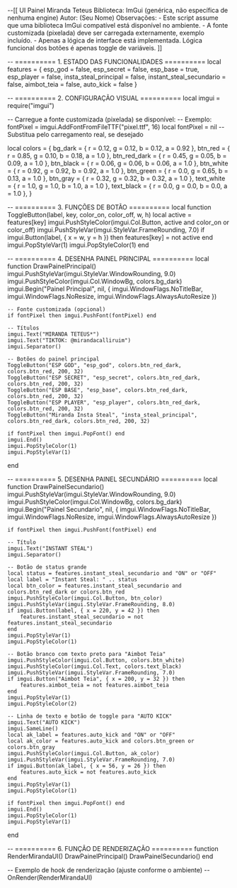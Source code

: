 --[[
    UI Painel Miranda Teteus
    Biblioteca: ImGui (genérica, não específica de nenhuma engine)
    Autor: (Seu Nome)
    Observações:
        - Este script assume que uma biblioteca ImGui compatível está disponível no ambiente.
        - A fonte customizada (pixelada) deve ser carregada externamente, exemplo incluído.
        - Apenas a lógica de interface está implementada. Lógica funcional dos botões é apenas toggle de variáveis.
]]

-- ========== 1. ESTADO DAS FUNCIONALIDADES ==========
local features = {
    esp_god = false,
    esp_secret = false,
    esp_base = true,
    esp_player = false,
    insta_steal_principal = false,
    instant_steal_secundario = false,
    aimbot_teia = false,
    auto_kick = false
}

-- ========== 2. CONFIGURAÇÃO VISUAL ==========
local imgui = require("imgui")

-- Carregue a fonte customizada (pixelada) se disponível:
-- Exemplo: fontPixel = imgui.AddFontFromFileTTF("pixel.ttf", 16)
local fontPixel = nil -- Substitua pelo carregamento real, se desejado

local colors = {
    bg_dark      = { r = 0.12, g = 0.12, b = 0.12, a = 0.92 },
    btn_red      = { r = 0.85, g = 0.10, b = 0.18, a = 1.0 },
    btn_red_dark = { r = 0.45, g = 0.05, b = 0.09, a = 1.0 },
    btn_black    = { r = 0.06, g = 0.06, b = 0.06, a = 1.0 },
    btn_white    = { r = 0.92, g = 0.92, b = 0.92, a = 1.0 },
    btn_green    = { r = 0.0,  g = 0.65, b = 0.13, a = 1.0 },
    btn_gray     = { r = 0.32, g = 0.32, b = 0.32, a = 1.0 },
    text_white   = { r = 1.0,  g = 1.0,  b = 1.0,  a = 1.0 },
    text_black   = { r = 0.0,  g = 0.0,  b = 0.0,  a = 1.0 },
}

-- ========== 3. FUNÇÕES DE BOTÃO ==========
local function ToggleButton(label, key, color_on, color_off, w, h)
    local active = features[key]
    imgui.PushStyleColor(imgui.Col.Button, active and color_on or color_off)
    imgui.PushStyleVar(imgui.StyleVar.FrameRounding, 7.0)
    if imgui.Button(label, { x = w, y = h }) then
        features[key] = not active
    end
    imgui.PopStyleVar(1)
    imgui.PopStyleColor(1)
end

-- ========== 4. DESENHA PAINEL PRINCIPAL ==========
local function DrawPainelPrincipal()
    imgui.PushStyleVar(imgui.StyleVar.WindowRounding, 9.0)
    imgui.PushStyleColor(imgui.Col.WindowBg, colors.bg_dark)
    imgui.Begin("Painel Principal", nil, { imgui.WindowFlags.NoTitleBar, imgui.WindowFlags.NoResize, imgui.WindowFlags.AlwaysAutoResize })
    
    -- Fonte customizada (opcional)
    if fontPixel then imgui.PushFont(fontPixel) end

    -- Títulos
    imgui.Text("MIRANDA TETEUS*")
    imgui.Text("TIKTOK: @mirandacalliruim")
    imgui.Separator()

    -- Botões do painel principal
    ToggleButton("ESP GOD", "esp_god", colors.btn_red_dark, colors.btn_red, 200, 32)
    ToggleButton("ESP SECRET", "esp_secret", colors.btn_red_dark, colors.btn_red, 200, 32)
    ToggleButton("ESP BASE", "esp_base", colors.btn_red_dark, colors.btn_red, 200, 32)
    ToggleButton("ESP PLAYER", "esp_player", colors.btn_red_dark, colors.btn_red, 200, 32)
    ToggleButton("Miranda Insta Steal", "insta_steal_principal", colors.btn_red_dark, colors.btn_red, 200, 32)

    if fontPixel then imgui.PopFont() end
    imgui.End()
    imgui.PopStyleColor(1)
    imgui.PopStyleVar(1)
end

-- ========== 5. DESENHA PAINEL SECUNDÁRIO ==========
local function DrawPainelSecundario()
    imgui.PushStyleVar(imgui.StyleVar.WindowRounding, 9.0)
    imgui.PushStyleColor(imgui.Col.WindowBg, colors.bg_dark)
    imgui.Begin("Painel Secundario", nil, { imgui.WindowFlags.NoTitleBar, imgui.WindowFlags.NoResize, imgui.WindowFlags.AlwaysAutoResize })
    
    if fontPixel then imgui.PushFont(fontPixel) end

    -- Título
    imgui.Text("INSTANT STEAL")
    imgui.Separator()

    -- Botão de status grande
    local status = features.instant_steal_secundario and "ON" or "OFF"
    local label = "Instant Steal: " .. status
    local btn_color = features.instant_steal_secundario and colors.btn_red_dark or colors.btn_red
    imgui.PushStyleColor(imgui.Col.Button, btn_color)
    imgui.PushStyleVar(imgui.StyleVar.FrameRounding, 8.0)
    if imgui.Button(label, { x = 220, y = 42 }) then
        features.instant_steal_secundario = not features.instant_steal_secundario
    end
    imgui.PopStyleVar(1)
    imgui.PopStyleColor(1)

    -- Botão branco com texto preto para "Aimbot Teia"
    imgui.PushStyleColor(imgui.Col.Button, colors.btn_white)
    imgui.PushStyleColor(imgui.Col.Text, colors.text_black)
    imgui.PushStyleVar(imgui.StyleVar.FrameRounding, 7.0)
    if imgui.Button("Aimbot Teia", { x = 200, y = 32 }) then
        features.aimbot_teia = not features.aimbot_teia
    end
    imgui.PopStyleVar(1)
    imgui.PopStyleColor(2)

    -- Linha de texto e botão de toggle para "AUTO KICK"
    imgui.Text("AUTO KICK")
    imgui.SameLine()
    local ak_label = features.auto_kick and "ON" or "OFF"
    local ak_color = features.auto_kick and colors.btn_green or colors.btn_gray
    imgui.PushStyleColor(imgui.Col.Button, ak_color)
    imgui.PushStyleVar(imgui.StyleVar.FrameRounding, 7.0)
    if imgui.Button(ak_label, { x = 56, y = 26 }) then
        features.auto_kick = not features.auto_kick
    end
    imgui.PopStyleVar(1)
    imgui.PopStyleColor(1)

    if fontPixel then imgui.PopFont() end
    imgui.End()
    imgui.PopStyleColor(1)
    imgui.PopStyleVar(1)
end

-- ========== 6. FUNÇÃO DE RENDERIZAÇÃO ==========
function RenderMirandaUI()
    DrawPainelPrincipal()
    DrawPainelSecundario()
end

-- Exemplo de hook de renderização (ajuste conforme o ambiente)
-- OnRender(RenderMirandaUI)
